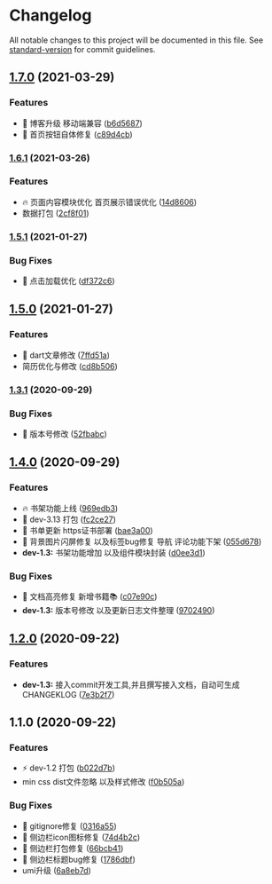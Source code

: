 # Changelog

All notable changes to this project will be documented in this file. See [standard-version](https://github.com/conventional-changelog/standard-version) for commit guidelines.

## [1.7.0](https://github.com/yzjacc/React-Blog/compare/v1.6.1...v1.7.0) (2021-03-29)


### Features

* 🎸 博客升级 移动端兼容 ([b6d5687](https://github.com/yzjacc/React-Blog/commit/b6d56878660783aec8afb04f36a36e2079e39779))
* 🎸 首页按钮自体修复 ([c89d4cb](https://github.com/yzjacc/React-Blog/commit/c89d4cba7720474644221acc62b121c8b4b12175))

### [1.6.1](https://github.com/yzjacc/React-Blog/compare/v1.7.0...v1.6.1) (2021-03-26)


### Features

* :fire: 页面内容模块优化 首页展示错误优化 ([14d8606](https://github.com/yzjacc/React-Blog/commit/14d86069f64eefc00b9992ff2ae11d2dbc01c347))
* 数据打包 ([2cf8f01](https://github.com/yzjacc/React-Blog/commit/2cf8f01c576ce0f31a366c06e250f26070b8783b))

### [1.5.1](https://github.com/yzjacc/React-Blog/compare/v1.5.0...v1.5.1) (2021-01-27)


### Bug Fixes

* :bug: 点击加载优化 ([df372c6](https://github.com/yzjacc/React-Blog/commit/df372c6db2257084314aab49fb59f0022b7dcd60))

## [1.5.0](https://github.com/yzjacc/React-Blog/compare/v1.3.1...v1.5.0) (2021-01-27)


### Features

* 🎸 dart文章修改 ([7ffd51a](https://github.com/yzjacc/React-Blog/commit/7ffd51ae68290e5baf5e46ea3bcd7cd087eb450c))
* 简历优化与修改 ([cd8b506](https://github.com/yzjacc/React-Blog/commit/cd8b5069d4074fdad762452015aa88bc4bf1c035))

### [1.3.1](https://github.com/yzjacc/React-Blog/compare/v1.4.0...v1.3.1) (2020-09-29)


### Bug Fixes

* 🐛 版本号修改 ([52fbabc](https://github.com/yzjacc/React-Blog/commit/52fbabc17760e70632f8933a5d93246416294334))

## [1.4.0](https://github.com/yzjacc/React-Blog/compare/v1.2.0...v1.4.0) (2020-09-29)


### Features

* :fire: 书架功能上线 ([969edb3](https://github.com/yzjacc/React-Blog/commit/969edb3436309e3c0a834ccde835e023ee4538f5))
* 🎸 dev-3.13 打包 ([fc2ce27](https://github.com/yzjacc/React-Blog/commit/fc2ce2798c6bff77105f95719946e7d627441b2e))
* 🎸 书单更新 https证书部署 ([bae3a00](https://github.com/yzjacc/React-Blog/commit/bae3a00e98d26b60a7bad47dc5bb8f18bf1cf0c6))
* 🎸 背景图片闪屏修复 以及标签bug修复 导航 评论功能下架 ([055d678](https://github.com/yzjacc/React-Blog/commit/055d678e34e28e7852f26c6fa98f0fb1bd0ea210))
* **dev-1.3:** 书架功能增加 以及组件模块封装 ([d0ee3d1](https://github.com/yzjacc/React-Blog/commit/d0ee3d1915120ee080013552c021920d859810cc))


### Bug Fixes

* 🐛 文档高亮修复 新增书籍📚 ([c07e90c](https://github.com/yzjacc/React-Blog/commit/c07e90cd712b1d3e0a42f4d2ea288225939a29be))
* **dev-1.3:** 版本号修改 以及更新日志文件整理 ([9702490](https://github.com/yzjacc/React-Blog/commit/97024901fcfe900b548e40eb6df1f0933d8e9da1))

## [1.2.0](https://github.com/yzjacc/React-Blog/compare/v1.1.0...v1.2.0) (2020-09-22)


### Features

* **dev-1.3:** 接入commit开发工具,并且撰写接入文档，自动可生成CHANGEKLOG ([7e3b2f7](https://github.com/yzjacc/React-Blog/commit/7e3b2f71b89e271fc0d0f4ad9500f7001055edf5))

## 1.1.0 (2020-09-22)


### Features

* :zap: dev-1.2 打包 ([b022d7b](https://github.com/yzjacc/React-Blog/commit/b022d7bb58b5ae6b675a01579b7ca410db1746b1))
* min css dist文件忽略 以及样式修改 ([f0b505a](https://github.com/yzjacc/React-Blog/commit/f0b505a69dc886ba6ce2b96d62337f00d9f8f270))


### Bug Fixes

* :bug: gitignore修复 ([0316a55](https://github.com/yzjacc/React-Blog/commit/0316a550765f266da25ea508f16075b4e0df417c))
* :bug: 侧边栏icon图标修复 ([74d4b2c](https://github.com/yzjacc/React-Blog/commit/74d4b2c769fec02b967c4297393b1efc155d9e05))
* :bug: 侧边栏打包修复 ([66bcb41](https://github.com/yzjacc/React-Blog/commit/66bcb4125a452e754a1c257bf1858b3049b96abd))
* :bug: 侧边栏标题bug修复 ([1786dbf](https://github.com/yzjacc/React-Blog/commit/1786dbfe5017849bfd1a2ad246f42f0f79c7ba91))
* umi升级 ([6a8eb7d](https://github.com/yzjacc/React-Blog/commit/6a8eb7da957a0967ea8e0ce80d4cc917f6fb141e))
